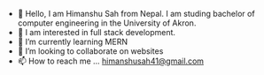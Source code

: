 - 👋 Hello, I am Himanshu Sah from Nepal. I am studing bachelor of computer engineering in the University of Akron.
- 👀 I am interested in full stack development.
- 🌱 I’m currently learning MERN
- 💞️ I’m looking to collaborate on websites
- 📫 How to reach me ...
      himanshusah41@gmail.com
      

<!---
Sahhimanshu7/Sahhimanshu7 is a ✨ special ✨ repository because its `README.md` (this file) appears on your GitHub profile.
You can click the Preview link to take a look at your changes.
--->
